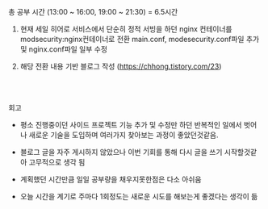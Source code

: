 총 공부 시간 (13:00 ~ 16:00, 19:00 ~ 21:30) = 6.5시간

1. 현재 세일 히어로 서비스에서 단순히 정적 서빙을 하던 nginx 컨테이너를 modsecurity:nginx컨테이너로 전환
main.conf, modesecurity.conf파일 추가 및 nginx.conf파일 일부 수정

2. 해당 전환 내용 기반 블로그 작성
(https://chhong.tistory.com/23)


<br />
<br />

회고
- 평소 진행중이던 사이드 프로젝트 기능 추가 및 수정만 하던 반복적인 일에서 벗어나
새로운 기술을 도입하며 여러가지 찾아보는 과정이 좋았던것같음.

- 블로그 글을 자주 게시하지 않았으나 이번 기회를 통해 다시 글을 쓰기 시작할것같아 고무적으로 생각 됨
- 계획했던 시간만큼 일일 공부량을 채우지못한점은 다소 아쉬움
- 오늘 시간을 계기로 주마다 1회정도는 새로운 시도를 해보는게 좋겠다는 생각이 듦
